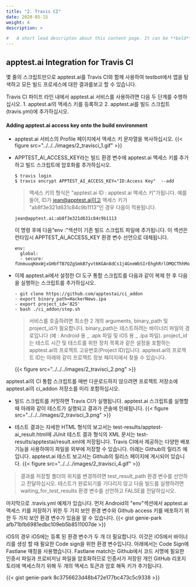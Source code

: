 ```yaml
---
title: "2. Travis CI"
date: 2020-05-15
weight: 4
description: >

#   A short lead descripton about this content page. It can be **bold** or _italic_ and can be split over multiple paragraphs.
---
```


## apptest.ai Integration for Travis CI

몇 줄의 스크립트만으로 apptest.ai를 Travis CI와 함께 사용하여 testbot에서 앱을 탐색하고 모든 빌드 프로세스에 대한 결과를보고 할 수 있습니다.

Travis CI 파이프 라인 내에서 apptest.ai 서비스를 사용하려면 다음 두 단계를 수행하십시오. 1. apptest.ai의 액세스 키를 등록하고 2. apptest.ai를 빌드 스크립트 (travis.yml)에 추가하십시오.

#### Adding apptest.ai access key onto the build environment

- apptest.ai 서비스의 Profile 페이지에서 액세스 키 문자열을 복사하십시오.
  {{< figure src="../../../images/2_travisci_1.gif" >}}

* APPTEST_AI_ACCESS_KEY라는 빌드 환경 변수에 apptest.ai 액세스 키를 추가하고 빌드 스크립트에 암호화를 추가하십시오.

  ```
  $ travis login
  $ travis encrypt APPTEST_AI_ACCESS_KEY="ID:Access Key"  --add
  ```

  > 액세스 키의 형식은 "apptest.ai ID : apptest.ai 액세스 키"가됩니다. 예를 들어, ID가 jean@apptest.ai이고 액세스 키가 "ab8f3e321d631c84c9b1113"인 경우 다음이 적용됩니다.

  ```
  jean@apptest.ai:ab8f3e321d631c84c9b1113
  ```

  이 명령 후에 다음“env :”섹션이 기존 빌드 스크립트 파일에 추가됩니다. 이 섹션은 런타임시 APPTEST_AI_ACCESS_KEY 환경 변수 선언으로 대체됩니다.

  ```
  env:
    global:
    - secure: fUnmuuqKmxWjxGHbfTB7QZgSmkB7yvt6KGAn8dCs1j4GneWbSIrEhghRrlOMQCThhMoetou4H+NaWeTXRRa4fpoCGm1U51RbD+J4DrbKWj3MzRupzByEAsaWhmvCaYVgCOlkYgaApcvujIrpw1rUTQVio8+WoYIXgXx3B
  ```

* 이제 apptest.ai에서 설정한 CI 도구 통합 스크립트를 다음과 같이 복제 한 후 다음을 실행하는 스크립트를 추가하십시오.

  ```
  - git clone https://github.com/apptestai/ci_addon
  - export binary_path=HackerNews.ipa
  - export project_id='825'
  - bash ./ci_addon/step.sh
  ```

  > 서비스를 호출하려면 최소한 2 개의 arguments, binary_path 및 project_id가 필요합니다. binary_path는 테스트하려는 바이너리 파일의 경로입니다 (예 : Android 용 _ .apk 파일 및 iOS 용 _ .ipa 파일). project_id는 테스트 시간 및 테스트를 위한 장치 목록과 같은 설정을 포함하는 apptest.ai의 프로젝트 고유번호(Project ID)입니다. apptest.ai의 프로젝트 ID는 아래와 같이 프로젝트 정보 페이지에서 찾을 수 있습니다.

  {{< figure src="../../../images/2_travisci_2.png" >}}

apptest.ai의 CI 통합 스크립트를 매번 다운로드하지 않으려면 프로젝트 저장소에 apptest.ai의 ci_addon 저장소를 미리 포함하십시오.

- 빌드 스크립트를 커밋하면 Travis CI가 실행됩니다. apptest.ai 스크립트를 실행할 때 아래와 같이 테스트가 실행되고 결과가 콘솔에 인쇄됩니다.
  {{< figure src="../../../images/2_travisci_3.png" >}}

* 테스트 결과는 자세한 HTML 형식의 보고서는 test-results/apptest-ai_result.html에 JUnit 테스트 결과 형식의 XML 문서는 test-results/apptestai/result.xml에 저장됩니다. Travis CI에서 제공하는 다양한 배포 기능을 사용하여이 파일을 외부에 저장할 수 있습니다. 아래는 Github의 릴리즈 예입니다. apptest.ai 테스트 보고서는 Github의 릴리스 페이지에 게시되어 있습니다.
  {{< figure src="../../../images/2_travisci_4.gif" >}}

> 결과를 저장할 폴더의 위치를 변경하려면 test_result_path 환경 변수를 선언하고 전달하십시오. 테스트가 완료되기를 기다리지 않고 다음 빌드를 실행하려면 waiting_for_test_results 환경 변수를 선언하고 FALSE를 전달하십시오.

마지막으로 .travis.yml 예제가 있습니다. 먼저 Android의 "env"섹션에서 apptest.ai 액세스 키를 저장하기 위한 두 가지 보안 환경 변수와 Github access 키를 배포하기 위한 두 가지 보안 환경 변수가 있음을 알 수 있습니다.
{{< gist genie-park afb71bfb6981edbc109eb5b8511007de >}}

iOS의 경우 iOS에는 등록 된 환경 변수가 두 개 더 필요합니다. 이것은 iOS에서 바이너리를 생성 할 때 필요한 Code sign을 위한 환경 변수입니다. 아래에서는 Code Sign에 Fastlane 매칭을 사용했습니다. Fastlane match는 Github에서 코드 서명에 필요한 인증서 파일과 프로비저닝 파일을 암호화하므로 인증서가 저장된 개인 GitHub 리포지토리에 액세스하기 위해 두 개의 액세스 토큰과 암호 해독 키가 추가됩니다.

{{< gist genie-park 8c3756623d48b472e177bc473c5c9338 >}}
